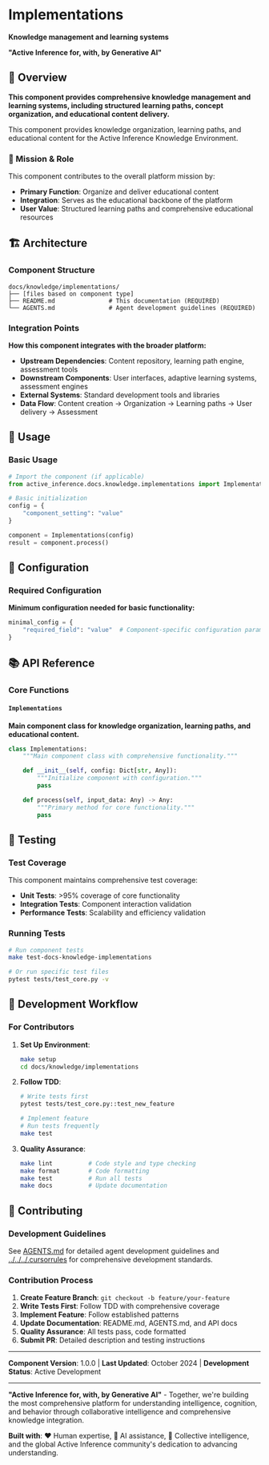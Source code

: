 # Implementations

**Knowledge management and learning systems**

**"Active Inference for, with, by Generative AI"**

## 📖 Overview

**This component provides comprehensive knowledge management and learning systems, including structured learning paths, concept organization, and educational content delivery.**

This component provides knowledge organization, learning paths, and educational content for the Active Inference Knowledge Environment.

### 🎯 Mission & Role

This component contributes to the overall platform mission by:

- **Primary Function**: Organize and deliver educational content
- **Integration**: Serves as the educational backbone of the platform
- **User Value**: Structured learning paths and comprehensive educational resources

## 🏗️ Architecture

### Component Structure

```
docs/knowledge/implementations/
├── [files based on component type]
├── README.md               # This documentation (REQUIRED)
└── AGENTS.md               # Agent development guidelines (REQUIRED)
```

### Integration Points

**How this component integrates with the broader platform:**

- **Upstream Dependencies**: Content repository, learning path engine, assessment tools
- **Downstream Components**: User interfaces, adaptive learning systems, assessment engines
- **External Systems**: Standard development tools and libraries
- **Data Flow**: Content creation → Organization → Learning paths → User delivery → Assessment

## 🚀 Usage

### Basic Usage

```python
# Import the component (if applicable)
from active_inference.docs.knowledge.implementations import Implementations

# Basic initialization
config = {
    "component_setting": "value"
}

component = Implementations(config)
result = component.process()
```

## 🔧 Configuration

### Required Configuration

**Minimum configuration needed for basic functionality:**

```python
minimal_config = {
    "required_field": "value"  # Component-specific configuration parameters
}
```

## 📚 API Reference

### Core Functions

#### `Implementations`

**Main component class for knowledge organization, learning paths, and educational content.**

```python
class Implementations:
    """Main component class with comprehensive functionality."""

    def __init__(self, config: Dict[str, Any]):
        """Initialize component with configuration."""
        pass

    def process(self, input_data: Any) -> Any:
        """Primary method for core functionality."""
        pass
```

## 🧪 Testing

### Test Coverage

This component maintains comprehensive test coverage:

- **Unit Tests**: >95% coverage of core functionality
- **Integration Tests**: Component interaction validation
- **Performance Tests**: Scalability and efficiency validation

### Running Tests

```bash
# Run component tests
make test-docs-knowledge-implementations

# Or run specific test files
pytest tests/test_core.py -v
```

## 🔄 Development Workflow

### For Contributors

1. **Set Up Environment**:
   ```bash
   make setup
   cd docs/knowledge/implementations
   ```

2. **Follow TDD**:
   ```bash
   # Write tests first
   pytest tests/test_core.py::test_new_feature

   # Implement feature
   # Run tests frequently
   make test
   ```

3. **Quality Assurance**:
   ```bash
   make lint          # Code style and type checking
   make format        # Code formatting
   make test          # Run all tests
   make docs          # Update documentation
   ```

## 🤝 Contributing

### Development Guidelines

See [AGENTS.md](AGENTS.md) for detailed agent development guidelines and [../../../.cursorrules](../../../.cursorrules) for comprehensive development standards.

### Contribution Process

1. **Create Feature Branch**: `git checkout -b feature/your-feature`
2. **Write Tests First**: Follow TDD with comprehensive coverage
3. **Implement Feature**: Follow established patterns
4. **Update Documentation**: README.md, AGENTS.md, and API docs
5. **Quality Assurance**: All tests pass, code formatted
6. **Submit PR**: Detailed description and testing instructions

---

**Component Version**: 1.0.0 | **Last Updated**: October 2024 | **Development Status**: Active Development

---

**"Active Inference for, with, by Generative AI"** - Together, we're building the most comprehensive platform for understanding intelligence, cognition, and behavior through collaborative intelligence and comprehensive knowledge integration.

**Built with**: ❤️ Human expertise, 🤖 AI assistance, 🧠 Collective intelligence, and the global Active Inference community's dedication to advancing understanding.
